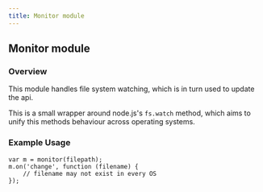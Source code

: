 ```yaml
---
title: Monitor module
---
```


## Monitor module

### Overview

This module handles file system watching, which is in turn used to update the api.

This is a small wrapper around node.js's `fs.watch` method, which aims to unify this methods behaviour across operating systems.

### Example Usage

    var m = monitor(filepath);
    m.on('change', function (filename) {
        // filename may not exist in every OS
    });

